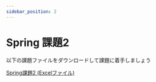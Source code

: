 ```yaml
---
sidebar_position: 2
---
```


# Spring 課題2


以下の課題ファイルをダウンロードして課題に着手しましょう  

[Spring課題2 (Excelファイル)](./files/Spring課題指示書.xlsx)




